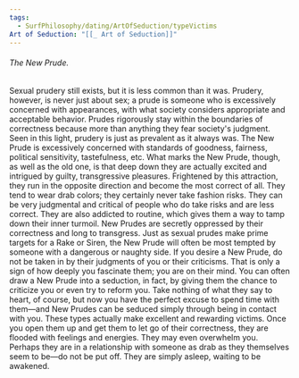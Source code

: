 ```yaml
---
tags:
  - SurfPhilosophy/dating/ArtOfSeduction/typeVictims
Art of Seduction: "[[_ Art of Seduction]]"
---
```



###### The New Prude.
Sexual prudery still exists, but it is less common than it was. Prudery, however, is never just about sex; a prude is someone who is excessively concerned with appearances, with what society considers appropriate and acceptable behavior. Prudes rigorously stay within the boundaries of correctness because more than anything they fear society's judgment. Seen in this light, prudery is just as prevalent as it always was. The New Prude is excessively concerned with standards of goodness, fairness, political sensitivity, tastefulness, etc. What marks the New Prude, though, as well as the old one, is that deep down they are actually excited and intrigued by guilty, transgressive pleasures. Frightened by this attraction, they run in the opposite direction and become the most correct of all. They tend to wear drab colors; they certainly never take fashion risks. They can be very judgmental and critical of people who do take risks and are less correct. They are also addicted to routine, which gives them a way to tamp down their inner turmoil. New Prudes are secretly oppressed by their correctness and long to transgress. Just as sexual prudes make prime targets for a Rake or Siren, the New Prude will often be most tempted by someone with a dangerous or naughty side. If you desire a New Prude, do not be taken in by their judgments of you or their criticisms. That is only a sign of how deeply you fascinate them; you are on their mind. You can often draw a New Prude into a seduction, in fact, by giving them the chance to criticize you or even try to reform you. Take nothing of what they say to heart, of course, but now you have the perfect excuse to spend time with them—and New Prudes can be seduced simply through being in contact with you. These types actually make excellent and rewarding victims. Once you open them up and get them to let go of their correctness, they are flooded with feelings and energies. They may even overwhelm you. Perhaps they are in a relationship with someone as drab as they themselves seem to be—do not be put off. They are simply asleep, waiting to be awakened.